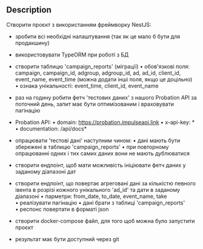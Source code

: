 ## Description

Cтворити проєкт з використанням фреймворку NestJS:

- зробити всі необхідні налаштування (так як це мало б бути для продакшину)

- використовувати TypeORM при роботі з БД 

- створити таблицю 'campaign_reports' (міграції)
  • обов'язкові поля: campaign, campaign_id, adgroup, adgroup_id, ad, ad_id, 
  client_id, event_name, event_time (можна додати інші поля, якщо це доцільно)
  • ознака унікальності: event_time, client_id, event_name
  
- раз на годину робити фетч 'тестових даних' з нашого Probation API 
  за поточний день, запит має бути оптимізованим і враховувати пагінацію
  
- Probation API:
  • domain: https://probation.impulseapi.link
  • x-api-key: *
  • documentation: /api/docs*
  
- опрацювати 'тестові дані' наступним чином:
  • дані мають бути збережені в таблицю 'campaign_reports' 
  • при повторному опрацюванні одних і тих самих даних вони не мають дублюватися
  
- створити ендпоінт, щоб мати можливість ініціювати фетч даних у заданому 
  діапазоні дат
  
- створити ендпоінт, що повертає агреговані дані за кількістю певного івента 
  в розрізі кожного унікального 'ad_id' та дати в заданому діапазоні
  • парметри: from_date, to_date, event_name, take
  • реалізувати пагінацію
  • дані брати з таблиці 'campaign_reports'
  • респонс повертати в форматі json

- створити docker-compose файл, для того щоб можна було запустити проєкт

- результат має бути доступний через git